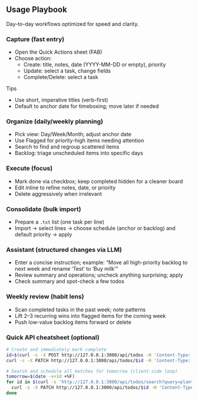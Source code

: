## Usage Playbook

Day-to-day workflows optimized for speed and clarity.

### Capture (fast entry)
- Open the Quick Actions sheet (FAB)
- Choose action:
  - Create: title, notes, date (YYYY-MM-DD or empty), priority
  - Update: select a task, change fields
  - Complete/Delete: select a task

Tips
- Use short, imperative titles (verb-first)
- Default to anchor date for timeboxing; move later if needed

### Organize (daily/weekly planning)
- Pick view: Day/Week/Month; adjust anchor date
- Use Flagged for priority-high items needing attention
- Search to find and regroup scattered items
- Backlog: triage unscheduled items into specific days

### Execute (focus)
- Mark done via checkbox; keep completed hidden for a cleaner board
- Edit inline to refine notes, date, or priority
- Delete aggressively when irrelevant

### Consolidate (bulk import)
- Prepare a `.txt` list (one task per line)
- Import → select lines → choose schedule (anchor or backlog) and default priority → apply

### Assistant (structured changes via LLM)
- Enter a concise instruction; example: “Move all high-priority backlog to next week and rename ‘Test’ to ‘Buy milk’”
- Review summary and operations; uncheck anything surprising; apply
- Check summary and spot-check a few todos

### Weekly review (habit lens)
- Scan completed tasks in the past week; note patterns
- Lift 2–3 recurring wins into flagged items for the coming week
- Push low-value backlog items forward or delete

### Quick API cheatsheet (optional)
```bash
# Create and immediately mark complete
id=$(curl -s -X POST http://127.0.0.1:3000/api/todos -H 'Content-Type: application/json' -d '{"title":"Water plants","priority":"low"}' | jq .todo.id)
curl -s -X PATCH http://127.0.0.1:3000/api/todos/$id -H 'Content-Type: application/json' -d '{"completed":true}'

# Search and schedule all matches for tomorrow (client-side loop)
tomorrow=$(date -v+1d +%F)
for id in $(curl -s 'http://127.0.0.1:3000/api/todos/search?query=plants' | jq -r '.todos[].id'); do
  curl -s -X PATCH http://127.0.0.1:3000/api/todos/$id -H 'Content-Type: application/json' -d '{"scheduledFor":"'"$tomorrow"'"}' >/dev/null
done
```


